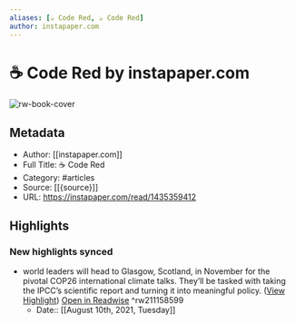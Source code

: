```yaml
---
aliases: [☕️ Code Red, ☕️ Code Red]
author: instapaper.com
---
```

# ☕️ Code Red by instapaper.com

![rw-book-cover](https://readwise-assets.s3.amazonaws.com/static/images/article4.6bc1851654a0.png)

## Metadata
- Author: [[instapaper.com]]
- Full Title: ☕️ Code Red
- Category: #articles
- Source: [[{source}]]
- URL: https://instapaper.com/read/1435359412

## Highlights
### New highlights synced
- world leaders will head to Glasgow, Scotland, in November for the pivotal COP26 international climate talks. They’ll be tasked with taking the IPCC’s scientific report and turning it into meaningful policy. ([View Highlight](https://instapaper.com/read/1435359412/17153808)) [Open in Readwise](https://readwise.io/open/211158599) ^rw211158599
    - Date:: [[August 10th, 2021, Tuesday]]
